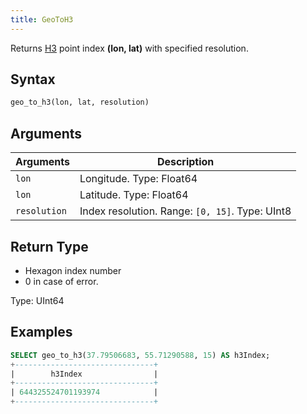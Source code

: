 ```yaml
---
title: GeoToH3
---
```


Returns [H3](https://eng.uber.com/h3/) point index **(lon, lat)** with specified resolution.

## Syntax

```sql
geo_to_h3(lon, lat, resolution)
```

## Arguments

| Arguments    | Description |
|--------------| ----------- |
| `lon`        | Longitude. Type: Float64
| `lon`        | Latitude. Type: Float64
| `resolution` | Index resolution. Range: `[0, 15]`. Type: UInt8

## Return Type

* Hexagon index number
* 0 in case of error.

Type: UInt64

## Examples

```sql
SELECT geo_to_h3(37.79506683, 55.71290588, 15) AS h3Index;
+-------------------------------+
|        h3Index                |
+-------------------------------+
| 644325524701193974            |
+-------------------------------+
```